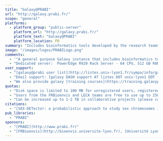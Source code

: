 ```yaml
---
title: "Galaxy@PRABI"
url: "http://galaxy.prabi.fr/"
scope: "general"
platforms:
  - platform_group: "public-server"
    platform_url: "http://galaxy.prabi.fr/"
    platform_text: "Galaxy@PRABI"
    platform_location: FR
summary: "Includes bioinformatics tools developed by the research teams working in the perimeter of the PRABI core facility, including *kissplice/kissDE, TETools, SEX-DETector,* and *priam*."
image: "/images/logos/PRABILogo.png"
comments:
  - '"A general purpose Galaxy instance that includes bioinformatics tools developed by the research teams working in the perimeter of the PRABI core facility, including *kissplice/kissDE, TETools, SEX-DETector,* and *priam* available [through our local toolshed instance](http://toolshed.prabi.fr)."'
  - "Dedicated server:  PowerEdge R920 Rack Server - 64 CPU, 512 GB RAM, 15To GB of disk space."
user_support:
  - "[galaxy@prabi user list](http://listes.univ-lyon1.fr/sympa/info/galaxy-user) (in French)"
  - "Email support: [galaxy DASH support AT listes DOT univ-lyon1 DOT fr](mailto:galaxy DASH support AT listes DOT univ-lyon1 DOT fr)"
  - "We also provide galaxy [training courses](https://training.galaxyproject.org/) for RNA-seq and ChIP-seq data analysis."
quotas:
  - "Disk space is limited to 100 MB for unregistered users, registered users are free to use up to 50 GB."
  - "Users from the FRBioenvis and LECA teams are free to use up to 250 GB disk space."
  - "Can be increased up to 1-2 TB in collaborative projects (please contact [galaxy@PRABI Admins](mailto:galaxy-support@listes.univ-lyon1.fr).)"
citations:
  - "[SEX-DETector: a probabilistic approach to study sex chromosomes in non-model organisms](https://doi.org/10.1093/gbe/evw172), Aline Muyle, Jos Käfer, Niklaus Zemp, Sylvain Mousset, Franck Picard, and Gabriel AB Marais, *Genome Biology and Evolution* (2016), doi: 10.1093/gbe/evw172"
pub_libraries:
  - "PRABI"
sponsors:
  - "[PRABI](http://www.prabi.fr)"
  - "[FRBioenvis](http://bioenvis.universite-lyon.fr), [Université Lyon 1](http://www.univ-lyon1.fr), [LECA](http://www-leca.ujf-grenoble.fr)"
---
```

